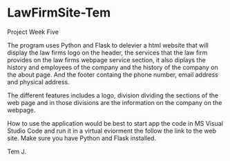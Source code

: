 # LawFirmSite-Tem

Project Week Five

The program uses Python and Flask to delevier a html website that will display 
the law firms logo on the header, the services that the law firm provides on the
law firms webpage service section, it also diplays the history and employees of 
the company and the history of the company on the about page. And the footer 
containg the phone number, email address and physical address.

The different features includes a logo, division dividing the sections of the web
page and in those divisions are the information on the company on the webpage.

How to use the application would be best to start app the code in MS Visual Studio
Code and run it in a virtual eviorment the follow the link to the web site. Make
sure you have Python and Flask installed.


Tem J.
